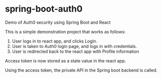 # spring-boot-auth0
Demo of Auth0 security using Spring Boot and React

This is a simple demonstration project that works as follows:
1. User logs in to react app, and clicks Login.
2. User is taken to Auth0 login page, and logs in with credentials.
3. User is redirected back to the react app with Profile information

Access token is now stored as a state value in the react app.

Using the access token, the private API in the Spring boot backend is called.
